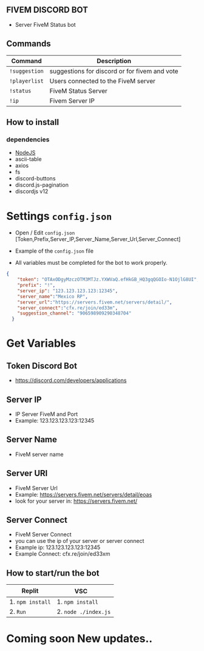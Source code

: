 ## FIVEM DISCORD BOT
* Server FiveM Status bot

## Commands 
Command      | Description 
------------ | -------------
`!suggestion`| suggestions for discord or for fivem and vote
`!playerlist`| Users connected to the FiveM server
`!status`    | FiveM Status Server
`!ip`        | Fivem Server IP


## How to install
### dependencies
   * [NodeJS](https://nodejs.org/en/)
   * ascii-table
   * axios
   * fs
   * discord-buttons
   * discord.js-pagination
   * discordjs v12

# Settings `config.json`
* Open / Edit `config.json`  [Token,Prefix,Server_IP,Server_Name,Server_Url,Server_Connect]

* Example of the `config.json` file
* All variables must be completed for the bot to work properly.

```json    
{
    "token": "OTAxODgyMzczOTM3MTJz.YXWVaQ.efHkGB_HQ3gqQGOIo-N1OjlG8UI",
    "prefix": "!", 
    "server_ip": "123.123.123.123:12345",
    "server_name":"Mexico RP",
    "server_url":"https://servers.fivem.net/servers/detail/",
    "server_connect":"cfx.re/join/ed33m",
    "suggestion_channel": "906598909290348704"
  } 
```
# Get Variables
   ## Token Discord Bot
   * https://discord.com/developers/applications

   ## Server IP
   * IP Server FiveM and Port
   * Example: 123.123.123.123:12345

   ## Server Name
   * FiveM server name

   ## Server URl
   * FiveM Server Url 
   * Example: https://servers.fivem.net/servers/detail/eoas
   * look for your server in: https://servers.fivem.net/

   ## Server Connect
   * FiveM Server Connect 
   * you can use the ip of your server or server connect
   * Example ip: 123.123.123.123:12345
   * Example Connect: cfx.re/join/ed33xm



## How to start/run the bot
 Replit           | VSCㅤ 
------------      | -------------
1\. `npm install` | 1\. `npm install`
2\. `Run`         | 2\. `node ./index.js`



# Coming soon New updates..
